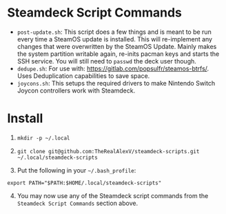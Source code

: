 # Steamdeck Script Commands

- `post-update.sh`: This script does a few things and is meant to be run every time a SteamOS update is installed. This will re-implement any changes that were overwritten by the SteamOS Update. Mainly makes the system partition writable again, re-inits pacman keys and starts the SSH service. You will still need to `passwd` the deck user though.
- `dedupe.sh`: For use with: https://gitlab.com/popsulfr/steamos-btrfs/. Uses Deduplication capabilities to save space.
- `joycons.sh`: This setups the required drivers to make Nintendo Switch Joycon controllers work with Steamdeck.

# Install

1. `mkdir -p ~/.local`

2. `git clone git@github.com:TheRealAlexV/steamdeck-scripts.git ~/.local/steamdeck-scripts`

3. Put the following in your `~/.bash_profile`:
```
export PATH="$PATH:$HOME/.local/steamdeck-scripts"
```

4. You may now use any of the Steamdeck script commands from the `Steamdeck Script Commands` section above.
